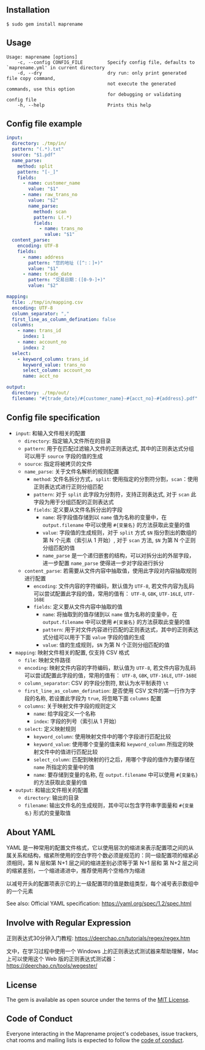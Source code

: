 ## Installation

```
$ sudo gem install maprename
```

## Usage

```
Usage: maprename [options]
    -c, --config CONFIG_FILE         Specify config file, defaults to `maprename.yml' in current directory
    -d, --dry                        dry run: only print generated file copy command,
                                     not execute the generated commands, use this option
                                     for debugging or validating config file
    -h, --help                       Prints this help
```

## Config file example

```yaml
input:
  directory: ./tmp/in/
  pattern: "(.*).txt"
  source: "$1.pdf"
  name_parse:
    method: split
    pattern: "[-_]"
    fields:
      - name: customer_name
        value: "$1"
      - name: raw_trans_no
        value: "$2"
        name_parse:
          method: scan
          pattern: L(.*)
          fields:
            - name: trans_no
              value: "$1"
  content_parse:
    encoding: UTF-8
    fields:
      - name: address
        pattern: "您的地址 ([^:：]+)"
        value: "$1"
      - name: trade_date
        pattern: "交易日期：([0-9-]+)"
        value: "$2"

mapping:
  file: ./tmp/in/mapping.csv
  encoding: UTF-8
  column_separator: ","
  first_line_as_column_defination: false
  columns:
    - name: trans_id
      index: 1
    - name: account_no
      index: 2
  select:
    - keyword_column: trans_id
      keyword_value: trans_no
      select_column: account_no
      name: acct_no

output:
  directory: ./tmp/out/
  filename: "#{trade_date}/#{customer_name}-#{acct_no}-#{address}.pdf"
```

## Config file specification

+ `input`: 和输入文件相关的配置
  + `directory`: 指定输入文件所在的目录
  + `pattern`: 用于在匹配过滤输入文件的正则表达式, 其中的正则表达式分组可以用于 `source` 字段的值的生成
  + `source`: 指定将被拷贝的文件
  + `name_parse`: 关于文件名解析的规则配置
    + `method`: 文件名拆分方式，`split`: 使用指定的分割符分割，`scan`：使用正则表达式进行正则分组匹配
    + `pattern`: 对于 `split` 此字段为分割符，支持正则表达式, 对于 `scan` 此字段为用于分组匹配的正则表达式
    + `fields`: 定义要从文件名拆分出的字段
      + `name`: 将字段值存储到以 `name` 值为名称的变量中，在 `output.filename` 中可以使用 `#{变量名}` 的方法获取此变量的值
      + `value`: 字段值的生成规则，对于 `split` 方式 `$N` 指分割出的数组的第 N 个元素（索引从 1 开始）, 对于 `scan` 方法, `$N` 为第 N 个正则分组匹配的值
      + `name_parse` 是一个递归嵌套的结构，可以对拆分出的外层字段，进一步配置 `name_parse` 使得进一步对字段进行拆分
  + `content_parse`: 若需要从文件内容中抽取值，使用此字段对内容抽取规则进行配置
    + `encoding`: 文件内容的字符编码，默认值为 `UTF-8`, 若文件内容为乱码可以尝试配置此字段的值，常用的值有： `UTF-8`, `GBK`, `UTF-16LE`, `UTF-16BE`
    + `fields`: 定义要从文件内容中抽取的值
      + `name`: 将抽取到的值存储到以 `name` 值为名称的变量中，在 `output.filename` 中可以使用 `#{变量名}` 的方法获取此变量的值
      + `pattern`: 用于对文件内容进行匹配的正则表达式，其中的正则表达式分组可以用于下面 `value` 字段的值的生成
      + `value`: 值的生成规则，`$N` 为第 N 个正则分组匹配的值
+ `mapping`: 映射文件相关的配置, 仅支持 CSV 格式
  + `file`: 映射文件路径
  + `encoding`: 映射文件内容的字符编码，默认值为 `UTF-8`, 若文件内容为乱码可以尝试配置此字段的值，常用的值有： `UTF-8`, `GBK`, `UTF-16LE`, `UTF-16BE`
  + `column_separator`: CSV 的字段分割符, 默认为水平制表符 `\t`
  + `first_line_as_column_defination`: 是否使用 CSV 文件的第一行作为字段的名称, 若设置此字段为 `true`, 将忽略下面 `columns` 配置
  + `columns`: 关于映射文件字段的规则定义
    + `name`: 给字段定义一个名称
    + `index`: 字段的列号（索引从 1 开始）
  + `select`: 定义映射规则
    + `keyword_column`: 使用映射文件中的哪个字段进行匹配比较
    + `keyword_value`: 使用哪个变量的值来和 `keyword_column` 所指定的映射文件中的值进行匹配比较
    + `select_column`: 匹配到映射的行之后，用哪个字段的值作为要存储在 `name` 所指定的变量中的值
    + `name`: 要存储到变量的名称, 在 `output.filename` 中可以使用 `#{变量名}` 的方法获取此变量的值
+ `output`: 和输出文件相关的配置
  + `directory`: 输出的目录
  + `filename`: 输出文件名的生成规则，其中可以包含字符串字面量和 `#{变量名}` 形式的变量取值

## About YAML

YAML 是一种常用的配置文件格式，它以使用层次的缩进来表示配置项之间的从属关系和结构，缩紧所使用的空白字符个数必须是规范的：同一级配置项的缩紧必须相同，第 N 层和第 N+1 层之间的缩进差别必须等于第 N+1 层和 第 N+2 层之间的缩紧差别，一个缩进递进中，推荐使用两个空格作为缩进

以减号开头的配置项表示它的上一级配置项的值是数组类型，每个减号表示数组中的一个元素

See also: Official YAML specification: https://yaml.org/spec/1.2/spec.html

## Involve with Regular Expression

正则表达式30分钟入门教程: https://deerchao.cn/tutorials/regex/regex.htm

文中，在学习过程中使用一个 Windows 上的正则表达式测试器来帮助理解，Mac 上可以使用这个 Web 版的正则表达式测试器： https://deerchao.cn/tools/wegester/

## License

The gem is available as open source under the terms of the [MIT License](https://opensource.org/licenses/MIT).

## Code of Conduct

Everyone interacting in the Maprename project's codebases, issue trackers, chat rooms and mailing lists is expected to follow the [code of conduct](https://github.com/lululau/maprename/blob/master/CODE_OF_CONDUCT.md).
